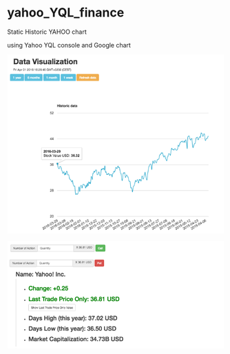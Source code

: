 # yahoo_YQL_finance

Static Historic YAHOO chart 

using Yahoo YQL console and Google chart 

![alt tag](https://github.com/jadedagher/yahoo_YQL_finance/blob/master/screenshot1.png)

![alt tag](https://github.com/jadedagher/yahoo_YQL_finance/blob/master/screenshot2.png)

